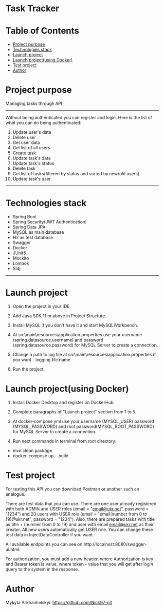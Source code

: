 # Task Tracker
# Table of Contents
* [Project purpose](#purpose)
* [Technologies stack](#stack)
* [Launch project](#launch)
* [Launch project(using Docker)](#docker-launch)
* [Test project](#test)
* [Author](#author)

# <a name="purpose"></a>Project purpose
Managing tasks through API
<hr>
Without being authenticated you can register and login. Here is the list of what you can do being authenticated:

1. Update user's data
2. Delete user
3. Get user data
4. Get list of all users
5. Create task
6. Update task's data
7. Update task's status
8. Delete task
9. Get list of tasks(filtered by status and sorted by new/old users)
10. Update task's user
<hr>

# <a name="stack"></a>Technologies stack
* Spring Boot
* Spring Security(JWT Authentication)
* Spring Data JPA
* MySQL as main database
* H2 as test database
* Swagger
* Docker
* JUnit5
* Mockito 
* Lombok
* Sl4j
<hr>

# <a name="launch"></a>Launch project

1. Open the project in your IDE.

2. Add Java SDK 11 or above in Project Structure.

3. Install MySQL if you don't have it and start MySQLWorkbench.

4. At src\main\resources\application.properties use your username (spring.datasource.username) 
and password (spring.datasource.password) for MySQL Server to create a connection.

5. Change a path to log file at src\main\resources\application.properties if you want - logging.file.name.

6. Run the project.

# <a name = "docker-launch"></a>Launch project(using Docker)

1. Install Docker Desktop and register on DockerHub

2. Complete paragraphs of "Launch project" section from 1 to 5.

3. At docker-compose.yml use your username (MYSQL_USER) 
password (MYSQL_PASSWORD) and root password(MYSQL_ROOT_PASSWORD) for MySQL Server to create a connection.

4. Run next commands in terminal from root directory: 
* mvn clean package
* docker-compose up --build

# <a name = "test"></a>Test project
For testing this API you can download Postman or another such an analogue. 

There are test data that you can use.
There are one user already registered with both ADMIN and USER roles (email = "email@ukr.net", password = "1234") and 20 users with USER role (email = "email(number from 0 to 19)@ukr.net", password = "1234"). Also, there are prepared tasks with title as title + (number from 0 to 19) and user with email email@ukr.net as their creator. All new users automatically get USER role. You can change these test data in InjectDataController if you want.

All available endpoints you can see on http://localhost:8080/swagger-ui.html. 

For authorization, you must add a new header, where Authorization is key and Bearer token is value, where token - value that you will get after login query to the system in the response.

# <a name="author"></a>Author

Mykyta Arkhanhelskyi: https://github.com/Nick97-git
